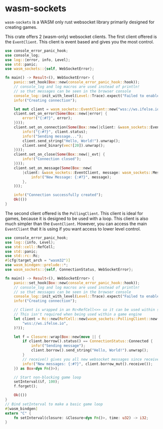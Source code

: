 # wasm-sockets

`wasm-sockets` is a WASM only rust websocket library primarily designed for creating games.

This crate offers 2 (wasm-only) websocket clients.
The first client offered is the `EventClient`. This client is event based and gives you the most control.

```rust
use console_error_panic_hook;
use console_log;
use log::{error, info, Level};
use std::panic;
use wasm_sockets::{self, WebSocketError};

fn main() -> Result<(), WebSocketError> {
    panic::set_hook(Box::new(console_error_panic_hook::hook));
    // console_log and log macros are used instead of println!
    // so that messages can be seen in the browser console
    console_log::init_with_level(Level::Trace).expect("Failed to enable logging");
    info!("Creating connection");

    let mut client = wasm_sockets::EventClient::new("wss://ws.ifelse.io")?;
    client.set_on_error(Some(Box::new(|error| {
        error!("{:#?}", error);
    })));
    client.set_on_connection(Some(Box::new(|client: &wasm_sockets::EventClient| {
        info!("{:#?}", client.status);
        info!("Sending message...");
        client.send_string("Hello, World!").unwrap();
        client.send_binary(vec![20]).unwrap();
    })));
    client.set_on_close(Some(Box::new(|_evt| {
        info!("Connection closed");
    })));
    client.set_on_message(Some(Box::new(
        |client: &wasm_sockets::EventClient, message: wasm_sockets::Message| {
            info!("New Message: {:#?}", message);
        },
    )));

    info!("Connection successfully created");
    Ok(())
}
```

The second client offered is the `PollingClient`. This client is ideal for games, because it is designed to be used with a loop.
This client is also much simpler than the `EventClient`. However, you can access the main `EventClient` that it is using
if you want access to lower level control.

```rust
use console_error_panic_hook;
use log::{info, Level};
use std::cell::RefCell;
use std::panic;
use std::rc::Rc;
#[cfg(target_arch = "wasm32")]
use wasm_bindgen::prelude::*;
use wasm_sockets::{self, ConnectionStatus, WebSocketError};

fn main() -> Result<(), WebSocketError> {
    panic::set_hook(Box::new(console_error_panic_hook::hook));
    // console_log and log macros are used instead of println!
    // so that messages can be seen in the browser console
    console_log::init_with_level(Level::Trace).expect("Failed to enable logging");
    info!("Creating connection");

    // Client is wrapped in an Rc<RefCell<>> so it can be used within setInterval
    // This isn't required when being used within a game engine
    let client = Rc::new(RefCell::new(wasm_sockets::PollingClient::new(
        "wss://ws.ifelse.io",
    )?));

    let f = Closure::wrap(Box::new(move || {
        if client.borrow().status() == ConnectionStatus::Connected {
            info!("Sending message");
            client.borrow().send_string("Hello, World!").unwrap();
        }
        // receive() gives you all new websocket messages since receive() was last called
        info!("New messages: {:#?}", client.borrow_mut().receive());
    }) as Box<dyn Fn()>);

    // Start non-blocking game loop
    setInterval(&f, 100);
    f.forget();

    Ok(())
}
// Bind setInterval to make a basic game loop
#[wasm_bindgen]
extern "C" {
    fn setInterval(closure: &Closure<dyn Fn()>, time: u32) -> i32;
}
```
